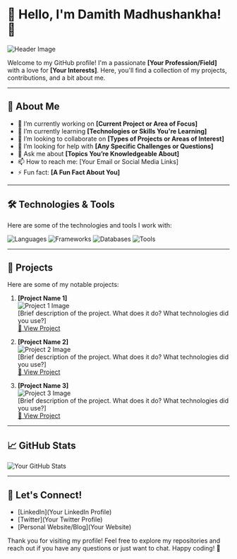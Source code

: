 # 🌈 Hello, I'm Damith Madhushankha! 🌈

![Header Image](https://drive.google.com/file/d/1WyzcJciQ1dpVmqBUN7GXDLaJWCxm0yRJ/view?usp=sharing)

Welcome to my GitHub profile! I'm a passionate **[Your Profession/Field]** with a love for **[Your Interests]**. Here, you'll find a collection of my projects, contributions, and a bit about me.

---

## 🚀 About Me

- 🔭 I’m currently working on **[Current Project or Area of Focus]**
- 🌱 I’m currently learning **[Technologies or Skills You're Learning]**
- 👯 I’m looking to collaborate on **[Types of Projects or Areas of Interest]**
- 🤔 I’m looking for help with **[Any Specific Challenges or Questions]**
- 💬 Ask me about **[Topics You’re Knowledgeable About]**
- 📫 How to reach me: [Your Email or Social Media Links]
- ⚡ Fun fact: **[A Fun Fact About You]**

---

## 🛠️ Technologies & Tools

Here are some of the technologies and tools I work with:

![Languages](https://img.shields.io/badge/Languages-JavaScript%2C%20Python%2C%20Java-blue)
![Frameworks](https://img.shields.io/badge/Frameworks-React%2C%20Django%2C%20Flask-brightgreen)
![Databases](https://img.shields.io/badge/Databases-MySQL%2C%20MongoDB%2C%20PostgreSQL-orange)
![Tools](https://img.shields.io/badge/Tools-Git%2C%20Docker%2C%20VS%20Code-lightgrey)

---

## 🌟 Projects

Here are some of my notable projects:

1. **[Project Name 1]**  
   ![Project 1 Image](https://via.placeholder.com/150)  
   [Brief description of the project. What does it do? What technologies did you use?]  
   [🔗 View Project](https://github.com/YourUsername/Project1)

2. **[Project Name 2]**  
   ![Project 2 Image](https://via.placeholder.com/150)  
   [Brief description of the project. What does it do? What technologies did you use?]  
   [🔗 View Project](https://github.com/YourUsername/Project2)

3. **[Project Name 3]**  
   ![Project 3 Image](https://via.placeholder.com/150)  
   [Brief description of the project. What does it do? What technologies did you use?]  
   [🔗 View Project](https://github.com/YourUsername/Project3)

---

## 📈 GitHub Stats

![Your GitHub Stats](https://github-readme-stats.vercel.app/api?username=YourGitHubUsername&show_icons=true&theme=radical)

---

## 🤝 Let's Connect!

- [LinkedIn](Your LinkedIn Profile)
- [Twitter](Your Twitter Profile)
- [Personal Website/Blog](Your Website)

Thank you for visiting my profile! Feel free to explore my repositories and reach out if you have any questions or just want to chat. Happy coding! 🎉
